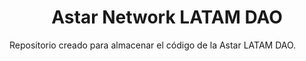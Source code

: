 <h1 align="center">Astar Network LATAM DAO</h1>
<p>Repositorio creado para almacenar el código de la Astar LATAM DAO.</p>

